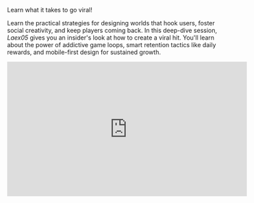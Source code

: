 
Learn what it takes to go viral!

Learn the practical strategies for designing worlds that hook users, foster social creativity, and keep players coming back. In this deep-dive session, *Laex05* gives you an insider's look at how to create a viral hit. You'll learn about the power of addictive game loops, smart retention tactics like daily rewards, and mobile-first design for sustained growth.

<iframe width="560" height="315" src="https://www.youtube.com/embed/IN0GOGQfa4c?si=PuqeVKkt0or6LsBM" title="YouTube video player" frameborder="0" allow="accelerometer; autoplay; clipboard-write; encrypted-media; gyroscope; picture-in-picture; web-share" referrerpolicy="strict-origin-when-cross-origin" allowfullscreen></iframe>